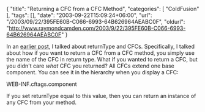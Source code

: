 {
	"title": "Returning a CFC from a CFC Method",
	"categories": [
		"ColdFusion"
	],
	"tags": [],
	"date": "2003-09-22T15:09:24+06:00",
	"url": "/2003/09/22/395FE60B-C066-6993-64B626964AEABC0F",
	"oldurl": "http://www.raymondcamden.com/2003/9/22/395FE60B-C066-6993-64B626964AEABC0F"
}

In an <a href="http://www.camdenfamily.com/morpheus/blog/index.cfm?mode=entry&entry=31">earlier post</a>, I talked about returnType and CFCs. Specifically, I talked about how if you want to return a CFC from a CFC method, you simply use the name of the CFC in return type. What if you wanted to return a CFC, but you didn't care <i>what</i> CFC you returned? All CFCs extend one base component. You can see it in the hierarchy when you display a CFC: 

WEB-INF.cftags.component

If you set returnType equal to this value, then you can return an instance of any CFC from your method.